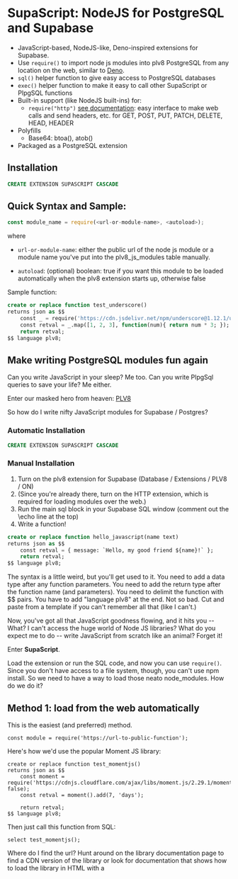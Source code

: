 # SupaScript: NodeJS for PostgreSQL and Supabase

- JavaScript-based, NodeJS-like, Deno-inspired extensions for Supabase.
- Use `require()` to import node js modules into plv8 PostgreSQL from any location on the web, similar to [Deno](https://deno.land/).
- `sql()` helper function to give easy access to PostgreSQL databases 
- `exec()` helper function to make it easy to call other SupaScript or PlpgSQL functions
- Built-in support (like NodeJS built-ins) for:
	- `require("http")` [see documentation](./docs/http.md): easy interface to make web calls and send headers, etc. for GET, POST, PUT, PATCH, DELETE, HEAD, HEADER
- Polyfills
	- Base64: btoa(), atob()
- Packaged as a PostgreSQL extension

## Installation
```sql
CREATE EXTENSION SUPASCRIPT CASCADE
```

## Quick Syntax and Sample:
```js
const module_name = require(<url-or-module-name>, <autoload>);
```
where

* `url-or-module-name`: either the public url of the node js module or a module name you've put into the plv8_js_modules table manually.

* `autoload`: (optional) boolean:  true if you want this module to be loaded automatically when the plv8 extension starts up, otherwise false

Sample function:
```sql
create or replace function test_underscore()
returns json as $$
    const _ = require('https://cdn.jsdelivr.net/npm/underscore@1.12.1/underscore-min.js');
    const retval = _.map([1, 2, 3], function(num){ return num * 3; });
    return retval;
$$ language plv8;
```
## Make writing PostgreSQL modules fun again
Can you write JavaScript in your sleep? Me too.
Can you write PlpgSql queries to save your life? Me either.

Enter our masked hero from heaven: [PLV8](https://plv8.github.io)

So how do I write nifty JavaScript modules for Supabase / Postgres?

### Automatic Installation
```sql
CREATE EXTENSION SUPASCRIPT CASCADE
```
### Manual Installation
1.  Turn on the plv8 extension for Supabase (Database / Extensions / PLV8 / ON)
2.  (Since you're already there, turn on the HTTP extension, which is required for loading modules over the web.)
3.  Run the main sql block in your Supabase SQL window (comment out the \echo line at the top)
4.  Write a function!

```sql
create or replace function hello_javascript(name text)
returns json as $$
    const retval = { message: `Hello, my good friend ${name}!` };
    return retval; 
$$ language plv8;
```

The syntax is a little weird, but you'll get used to it.  You need to add a data type after any function parameters.  You need to add the return type after the function name (and parameters).  You need to delimit the function with $$ pairs.  You have to add "language plv8" at the end.  Not so bad.  Cut and paste from a template if you can't remember all that (like I can't.)

Now, you've got all that JavaScript goodness flowing, and it hits you -- What?  I can't access the huge world of Node JS libraries?  What do you expect me to do -- write JavaScript from scratch like an animal?  Forget it!

Enter **SupaScript**.

Load the extension or run the SQL code, and now you can use `require()`.  Since you don't have access to a file system, though, you can't use npm install.  So we need to have a way to load those neato node_modules.  How do we do it?

## Method 1:  load from the web automatically
This is the easiest (and preferred) method.

```
const module = require('https://url-to-public-function');
```
Here's how we'd use the popular Moment JS library:
```
create or replace function test_momentjs()
returns json as $$
    const moment = require('https://cdnjs.cloudflare.com/ajax/libs/moment.js/2.29.1/moment.js', false);
    const retval = moment().add(7, 'days');
    
    return retval; 
$$ language plv8;
```
Then just call this function from SQL:
```
select test_momentjs();
```

Where do I find the url?  Hunt around on the library documentation page to find a CDN version of the library or look for documentation that shows how to load the library in HTML with a <SCRIPT> command.

## Method 2:  manually load the library into your plv8_js_modules table
This isn't the ideal method, but you can do this on your own if you want.  Basically you load the source code for the module into the table.  But you need to deal with escaping the single-quotes and all that fun stuff.  Try Method 1 first, there's really no downside as long as you choose a compatible library and you can access it from the internet the first time you use it.  See below for details on how all this works.

## How it works
The first time you call require(url) the following stuff happens:

1.  If your requested module is cached, we return it from the cache.  Super fast!  Woohoo!  Otherwise...
2.  We check to see if the url (or module name if you loaded it manually) exists in the `plv8_js_modules` table.  If it does, we load the source for the module from the database and then `eval()` it.  Yes, we're using `eval()`, and that's how this is all possible.  We know about the security vulnerabilities with `eval()` but in this case, it's a necessary evil.  If you've got a better way, hit me up on GitHub.
3.  If the module isn't in our `plv8_js_modules` table, we use the `http_get()` function from [pgsql-http](https://github.com/pramsey/pgsql-http) to load the source into a variable, then we store it in the plv8_js_modules for later.  Later when we need it, we can get it from the database, then cache it.

So it goes: 
1.  Are you in the cache?  Load you now!
2.  Are you in the database?  Load you from the database and cache you for next time!
3.  First time being called, ever?  We'll load you over http, write you to the database, and you're all set and loaded for next time!

If you call `require(url, true)` that "true" parameter means "autoload this module" so that it gets loaded into the cache when PLV8 starts up. Only do this with modules you need to have ready to go immediately.  False essentially lazy-loads this module the first time it's called after startup.

## Requirements:
1.  Supabase database (or any PostgreSQL database, probably, as long as it's a current-enough version).
2.  The [PLV8](https://plv8.github.io) extension loaded.  If you load the SupaScript extension, this will be loaded automatically with `cascade`.  If you're installing manually, make sure you've loaded the PLV8 extension.
3.  The [pgsql-http](https://github.com/pramsey/pgsql-http) extension loaded.  (Same issues as #2 above.)

## BONUS FUNCTIONS
### sql(sql_statement, arguments)
#### Accessing the PostgreSQL database from inside JavaScript
We've included a bonus function to streamline access to your PostgreSQL database.
```js
<result> = sql(<sql_statement>, <optional array of arguments>);
```
This maps directly to plv8.execute() -- SEE: [plv8 documentation here](https://plv8.github.io/#database-access-via-spi)

Example usage:
```js
var json_result = sql('SELECT * FROM tbl');
var num_affected = sql('DELETE FROM tbl WHERE price > $1', [ 1000 ]);
```

### exec(function_name, arguments)
#### Execute a PostgreSQL function and return a result
```js
<result> = exec(<function_name>, <optional array of arguments>);
```

To execute another PostgreSQL function that you've created, you need to call it via SQL with "select function_name(parm1, parm2, etc)".  This can get ugly and unwieldy, as shown below:

**the ugly way**
```js
const html_email = sql('select prepare_message(\'invitation to join org\', \'{"name": "Mark", "orgname": "Acme Corp", "url": "https://acme.com"}\')')[0].prepare_message;
```
Nobody should have to escape nested delimiters.  Also notice the sql result is an array of results (with one result) with the result stuffed into a property with the name of the function.  Ugh!

Calling with sql results in this JSON that requires that you add [0].function_name to the end of the call:
```js
[{"prepare_message":"prepared message text goes here"}]
```
Too much work, and too ugly.

Enter **"exec"**, so you can call it like this:
```js
const html_email = exec('prepare_message', ['invitation to join org', '{"name": "Mark", "orgname": "Acme Corp", "url": "https://acme.com"}']);
```
The result is just the result of the function.  Much cleaner, much easier.

Just note: exec calls exactly two parameters:
1.  the name of the function you want to call
2.  an optional array of parameters you want to pass to the function

## Troubleshooting
If you need to reload a module for some reason, just remove the module's entry from your **plv8_js_modules** table.  Or just wipe it out:  **delete from plv8_js_modules;**

Sometimes a module won't work.  If you're using the minified version, try the non-minified version of the library.  Or vice-versa.  Not every library is going to work, especailly anything that requires a DOM, or access to hardware, or things like socket.io.  This is just basic JavsScript stuff -- it's not going dispense Pepsi and shoot out rainbows.  But it's still very cool and will save you eons of programming time.
### There is NO EVENT LOOP
There's no event loop here -- go back in your time machine to 1998, before you knew what Google was, and all programming was simple, and synchronous, and you could still keep your shoes on going through airport security.  Don't try using promises, async / await, or anyting else that's fancy.  Code it like your grandpa would, on a brand new Pentium-based screamer with a big-honkin' CRT monitor that uses more energy than a Tesla Model S.

## Credits
This is based on the great work of Ryan McGrath here:  [Deep Dive Into PLV8](https://rymc.io/blog/2016/a-deep-dive-into-plv8)

